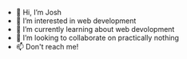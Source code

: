 - 👋 Hi, I’m Josh
- 👀 I’m interested in web development
- 🌱 I’m currently learning about web devolopment
- 💞️ I’m looking to collaborate on practically nothing
- 📫 Don't reach me!

<!---
joshButWhy/joshButWhy is a ✨ special ✨ repository because its `README.md` (this file) appears on your GitHub profile.
You can click the Preview link to take a look at your changes.
--->

